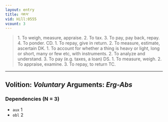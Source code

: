 ```yaml
---
layout: entry
title: འཇལ་
vid: Hill:0555
vcount: 3
---
```

> 1\. To weigh, measure, appraise\. 2\. To tax\. 3\. To pay, pay back, repay\. 4\. To ponder\. CD\. 1\. To repay, give in return\. 2\. To measure, estimate, ascertain DK\. 1\. To account for whether a thing is heavy or light, long or short, many or few etc, with instruments\. 2\. To analyze and understand\. 3\. To pay (e\.g\. taxes, a loan) DS\. 1\. To measure, weigh\. 2\. To appraise, examine\. 3\. To repay, to return TC\.

---
Volition: _Voluntary_
Arguments: _Erg-Abs_
---

### Dependencies (N = 3)
* `aux` 1
* `obl` 2
